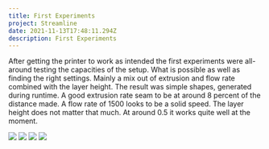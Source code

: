 ```yaml
---
title: First Experiments
project: Streamline
date: 2021-11-13T17:48:11.294Z
description: First Experiments
---
```

After getting the printer to work as intended the first experiments were all-around testing the capacities of the setup. What is possible as well as finding the right settings. Mainly a mix out of extrusion and flow rate combined with the layer height. The result was simple shapes, generated during runtime. A good extrusion rate seam to be at around 8 percent of the distance made. A flow rate of 1500 looks to be a solid speed. The layer height does not matter that much. At around 0.5 it works quite well at the moment.

![](/img/_MG_5318.jpg)
![](/img/_MG_5320.jpg)
![](/img/_MG_5322.jpg)
![](/img/_MG_5323.jpg)